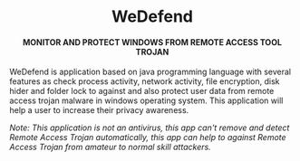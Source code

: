 <h1 align="center">WeDefend</h1> 
<h4 align="center">MONITOR AND PROTECT WINDOWS FROM REMOTE ACCESS TOOL TROJAN</h4>

WeDefend is application based on java programming language with several features as check process activity, network activity, file encryption, disk hider and folder lock to against and also protect user data from remote access trojan malware in windows operating system. This application will help a user to increase their privacy awareness.

*Note: This application is not an antivirus, this app can't remove and detect Remote Access Trojan automatically, this app can help to against Remote Access Trojan from amateur to normal skill attackers.*
